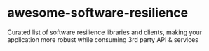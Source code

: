 # awesome-software-resilience
Curated list of software resilience libraries and clients, making your application more robust while consuming 3rd party API &amp; services

